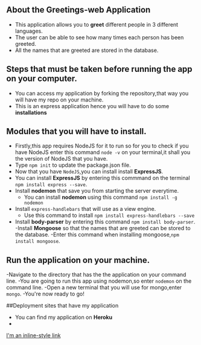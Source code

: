 ## About the Greetings-web Application


- This application allows you to **greet** different people in 3 different languages.
- The user can be able to see how many times each person has been greeted.
- All the names that are greeted are stored in the database.


## Steps that must be taken before running the app on your computer.
 
 - You can access my application by forking the repository,that way you will have my repo on your machine.
 - This is an express application hence you will have to do some **installations**
 
 ## Modules that you will have to install.
 
 - Firstly,this app requires NodeJS for it to run so for you to check if you have NodeJS enter this command `node -v` on your terminal,it shall you the version of NodeJS that you have.
 - Type `npm init` to update the package.json file.
 - Now that you have `NodeJS`,you can install install **ExpressJS**.
  - You can install **ExpressJS** by entering this commmand on the terminal  `npm install express --save`.
 - Install **nodemon** that save you from starting the server everytime.
   - You can install **nodemon** using this command `npm install -g nodemon`    
 - Install `express-handlebars` that will use as a view engine.
     - Use this command to install `npm install express-handlebars --save`
 - Install **body-parser** by entering this command `npm install body-parser`.
 -Install **Mongoose** so that the names that are greeted can be stored to the database.
  -Enter this command when installing mongoose,`npm install mongoose`.

## Run the application on your machine.

-Navigate to the directory that has the the application on your command line.
-You are going to run this app using nodemon,so enter `nodemon` on the command line.
-Open a new terminal that you will use for mongo,enter `mongo`.
-You're now ready to go!

##Deployment sites that have my application

 - You can find my application on **Heroku**
 - 
[I'm an inline-style link](murmuring-harbor-20208.herokuapp.com)
